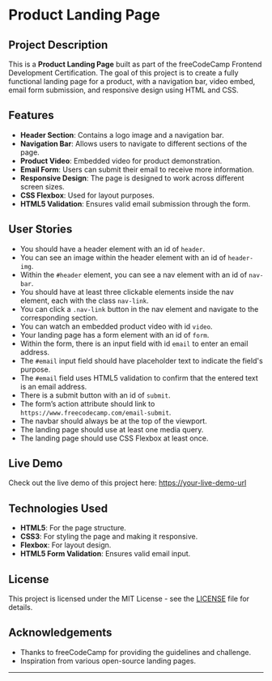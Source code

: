 # Product Landing Page

## Project Description

This is a **Product Landing Page** built as part of the freeCodeCamp Frontend Development Certification. The goal of this project is to create a fully functional landing page for a product, with a navigation bar, video embed, email form submission, and responsive design using HTML and CSS.

## Features

- **Header Section**: Contains a logo image and a navigation bar.
- **Navigation Bar**: Allows users to navigate to different sections of the page.
- **Product Video**: Embedded video for product demonstration.
- **Email Form**: Users can submit their email to receive more information.
- **Responsive Design**: The page is designed to work across different screen sizes.
- **CSS Flexbox**: Used for layout purposes.
- **HTML5 Validation**: Ensures valid email submission through the form.

## User Stories

- You should have a header element with an id of `header`.
- You can see an image within the header element with an id of `header-img`.
- Within the `#header` element, you can see a nav element with an id of `nav-bar`.
- You should have at least three clickable elements inside the nav element, each with the class `nav-link`.
- You can click a `.nav-link` button in the nav element and navigate to the corresponding section.
- You can watch an embedded product video with id `video`.
- Your landing page has a form element with an id of `form`.
- Within the form, there is an input field with id `email` to enter an email address.
- The `#email` input field should have placeholder text to indicate the field's purpose.
- The `#email` field uses HTML5 validation to confirm that the entered text is an email address.
- There is a submit button with an id of `submit`.
- The form’s action attribute should link to `https://www.freecodecamp.com/email-submit`.
- The navbar should always be at the top of the viewport.
- The landing page should use at least one media query.
- The landing page should use CSS Flexbox at least once.

## Live Demo

Check out the live demo of this project here: [https://your-live-demo-url](https://your-live-demo-url)

## Technologies Used

- **HTML5**: For the page structure.
- **CSS3**: For styling the page and making it responsive.
- **Flexbox**: For layout design.
- **HTML5 Form Validation**: Ensures valid email input.

## License

This project is licensed under the MIT License - see the [LICENSE](LICENSE) file for details.

## Acknowledgements

- Thanks to freeCodeCamp for providing the guidelines and challenge.
- Inspiration from various open-source landing pages.

---


